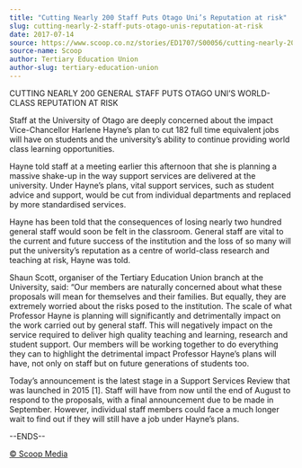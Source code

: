 ```yaml
---
title: "Cutting Nearly 200 Staff Puts Otago Uni’s Reputation at risk"
slug: cutting-nearly-2-staff-puts-otago-unis-reputation-at-risk
date: 2017-07-14
source: https://www.scoop.co.nz/stories/ED1707/S00056/cutting-nearly-200-staff-puts-otago-unis-reputation-at-risk.htm
source-name: Scoop
author: Tertiary Education Union
author-slug: tertiary-education-union
---
```


<p>CUTTING NEARLY 200 GENERAL STAFF PUTS OTAGO UNI’S
WORLD-CLASS REPUTATION AT RISK</p>

<p>Staff at the University of
Otago are deeply concerned about the impact Vice-Chancellor
Harlene Hayne’s plan to cut 182 full time equivalent jobs
will have on students and the university’s ability to
continue providing world class learning
opportunities.</p>

<p>Hayne told staff at a meeting earlier this
afternoon that she is planning a massive shake-up in the way
support services are delivered at the university. Under
Hayne’s plans, vital support services, such as student
advice and support, would be cut from individual departments
and replaced by more standardised services.</p>

<p>Hayne has been
told that the consequences of losing nearly two hundred
general staff would soon be felt in the classroom. General
staff are vital to the current and future success of the
institution and the loss of so many will put the
university’s reputation as a centre of world-class
research and teaching at risk, Hayne was told.</p>

<p>Shaun
Scott, organiser of the Tertiary Education Union branch at
the University, said: “Our members are naturally concerned
about what these proposals will mean for themselves and
their families. But equally, they are extremely worried
about the risks posed to the institution. The scale of what
Professor Hayne is planning will significantly and
detrimentally impact on the work carried out by general
staff. This will negatively impact on the service required
to deliver high quality teaching and learning, research and
student support. Our members will be working together to do
everything they can to highlight the detrimental impact
Professor Hayne’s plans will have, not only on staff but
on future generations of students too.</p>

<p>Today’s
announcement is the latest stage in a Support Services
Review that was launched in 2015 [1]. Staff will have from
now until the end of August to respond to the proposals,
with a final announcement due to be made in September.
However, individual staff members could face a much longer
wait to find out if they will still have a job under
Hayne’s
plans.</p>

<p>--ENDS--
</p>

<p>
<a href="http://www.scoop.co.nz/about/terms.html" target="_blank"><span>© Scoop Media</span></a>
         </p>